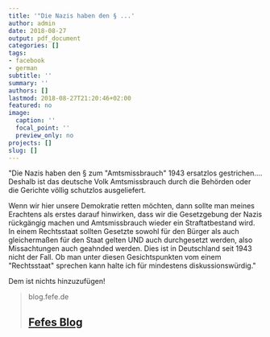 ```yaml
---
title: '"Die Nazis haben den § ...'
author: admin
date: 2018-08-27
output: pdf_document
categories: []
tags:
- facebook
- german
subtitle: ''
summary: ''
authors: []
lastmod: 2018-08-27T21:20:46+02:00
featured: no
image:
  caption: ''
  focal_point: ''
  preview_only: no
projects: []
slug: []
---
```

"Die Nazis haben den § zum "Amtsmissbrauch" 1943 ersatzlos gestrichen.... Deshalb ist das deutsche Volk Amtsmissbrauch durch die Behörden oder die Gerichte völlig schutzlos ausgeliefert. 

Wenn wir hier unsere Demokratie retten möchten, dann sollte man meines Erachtens als erstes darauf hinwirken, dass wir die Gesetzgebung der Nazis rückgängig machen und Amtsmissbrauch wieder ein Straftatbestand wird. In einem Rechtsstaat sollten Gesetzte sowohl für den Bürger als auch gleichermaßen für den Staat gelten UND auch durchgesetzt werden, also Missachtungen auch geahnded werden. Dies ist in Deutschland seit 1943 nicht der Fall. Ob man unter diesen Gesichtspunkten vom einem "Rechtsstaat" sprechen kann halte ich für mindestens diskussionswürdig."

Dem ist nichts hinzuzufügen!
> blog.fefe.de
> ## [Fefes Blog](https://blog.fefe.de/?ts=a57adffaDie)
>

